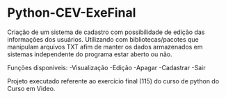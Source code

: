# Python-CEV-ExeFinal

 Criação de um sistema de cadastro com possibilidade de edição das informações dos usuários. Utilizando com bibliotecas/pacotes que manipulam arquivos TXT afim de manter os dados armazenados em sistemas independente do programa estar aberto ou não.

 Funções disponíveis:
 -Visualização
 -Edição
 -Apagar
 -Cadastrar
 -Sair

 Projeto executado referente ao exercício final (115) do curso de python do Curso em Video.
